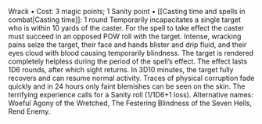 Wrack
• Cost: 3 magic points; 1 Sanity point
• [[Casting time and spells in combat|Casting time]]: 1 round
Temporarily incapacitates a single target who is within 10 yards of the caster. For the spell to take effect the caster must succeed in an opposed POW roll with the target. Intense, wracking pains seize the target, their face and hands blister and drip fluid, and their eyes cloud with blood causing temporarily blindness. 
The target is rendered completely helpless during the period of the spell’s effect. The effect lasts 1D6 rounds, after which sight returns. 
In 3D10 minutes, the target fully recovers and can resume normal activity. Traces of physical corruption fade quickly and in 24 hours only faint blemishes can be seen on the skin. 
The terrifying experience calls for a Sanity roll (1/1D6+1 loss). 
Alternative names: Woeful Agony of the Wretched, The Festering Blindness of the Seven Hells, Rend Enemy.

